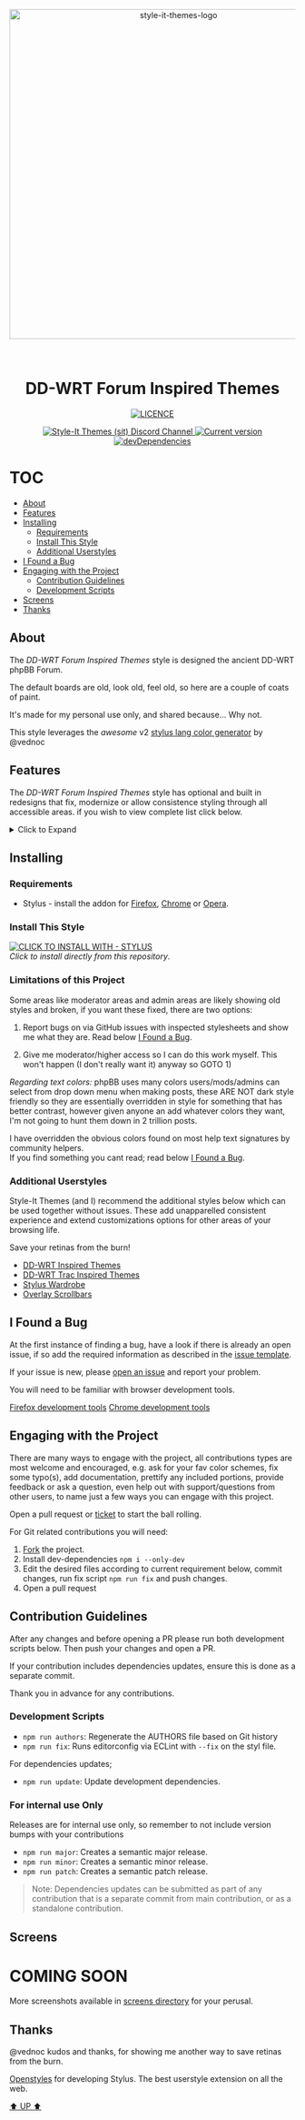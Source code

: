 <p align="center">
  <img alt="style-it-themes-logo" src="https://raw.githack.com/style-it-themes/style-it-themes-logos/master/style-it-themes-logo-full.svg" width="580">
</p>
<br>
<h1 align="center"><strong>DD-WRT Forum Inspired Themes</strong></h1>
<p align="center">
  <a href="./LICENSE">
    <img src="https://img.shields.io/badge/License-MIT-blue.svg?longCache=true&style=for-the-badge" alt="LICENCE">
  </a>
</p>
<p align="center">
  <a href="https://discord.gg/EpdGSfH">
    <img src="https://img.shields.io/badge/style--it--themes-discord%20channel-blue.svg?style=for-the-badge" alt="Style-It Themes (sit) Discord Channel">
  </a>
  <a href="https://github.com/style-it-themes/dd-wrt-forum-inspired-themes/releases">
    <img src="https://img.shields.io/github/tag/style-it-themes/dd-wrt-forum-inspired-themes.svg?label=Current%20Version&style=for-the-badge" alt="Current version">
  </a>
  <a href="https://david-dm.org/Style-it-Themes/dd-wrt-forum-inspired-themes?type=dev">
    <img src="https://img.shields.io/david/dev/style-it-themes/dd-wrt-forum-inspired-themes.svg?label=devDependencies&style=for-the-badge" alt="devDependencies">
  </a>
</p>

# TOC
  * [About](#about)
  * [Features](#features)
  * [Installing](#installing)
    * [Requirements](#requirements)
    * [Install This Style](#install-this-style)
    * [Additional Userstyles](#additional-userstyles)
  * [I Found a Bug](#i-found-a-bug)
  * [Engaging with the Project](#engaging-with-the-project)
    * [Contribution Guidelines](#contribution-guidelines)
    * [Development Scripts](#development-scripts)
  * [Screens](#screens)
  * [Thanks](#thanks)

## About

The *DD-WRT Forum Inspired Themes* style is designed the ancient DD-WRT phpBB Forum.

The default boards are old, look old, feel old, so here are a couple of coats of paint.

It's made for my personal use only, and shared because... Why not.

This style leverages the _awesome_ v2 [stylus lang color generator](https://github.com/vednoc/stylus-color-generator) by @vednoc

## Features

The *DD-WRT Forum Inspired Themes* style has optional and built in redesigns that fix,
modernize or allow consistence styling through all accessible areas.
if you wish to view complete list click below.

<details>
  <summary>Click to Expand</summary>
 
 ### Preset styles

 * Custom colors (within reason and sane choices users can make up own color schemes)
 * Dracula
 * Duo Cocoa
 * Material
 * Material Darker
 * Solarized Dark
 * Twilight
 * The Matrix
 * Ubuntu

 ### Color Adjustments

 * Optionally darken/lighten to some extent the background, foreground and accent colors. 

 ### Redesigned Inputs

 * Redesigned input styling for checkboxes, radio, dropdown and other interactable elements.
 
 You can optionally choose the checkbox size, however not all sizes will look or align well.

 ### Inverted gif buttons
  
  The post/reply and such buttons had to be inverted so the poor quality of the gifs edges don't assault my retinas.
  There is no simple way to replace the bad quality buttons with better quality, phpBB at least this old version looks like spaghetti.
  This job would best be done directly into the source code.
 
</details> 

## Installing

### Requirements

* Stylus - install the addon for [Firefox](https://addons.mozilla.org/en-US/firefox/addon/styl-us/), [Chrome](https://chrome.google.com/webstore/detail/stylus/clngdbkpkpeebahjckkjfobafhncgmne) or [Opera](https://addons.opera.com/en-gb/extensions/details/stylus/).

### Install This Style

[![CLICK TO INSTALL WITH - STYLUS](https://img.shields.io/badge/Install_directly_with-Stylus-21d1d0.svg?longCache=true&style=for-the-badge)](https://github.com/style-it-themes/dd-wrt-forum-inspired-themes/raw/main/dd-wrt-forum-inspired-themes.user.styl)  
*Click to install directly from this repository*.

### Limitations of this Project

Some areas like moderator areas and admin areas are likely showing old styles and broken,
if you want these fixed, there are two options:
 
1) Report bugs on via GitHub issues with inspected stylesheets and show me what they are.
  Read below [I Found a Bug](#i-found-a-bug).
 
2) Give me moderator/higher access so I can do this work myself. This won't happen (I don't really want it) anyway so GOTO 1) 

*Regarding text colors:*
phpBB uses many colors users/mods/admins can select from drop down menu when making posts,
these ARE NOT dark style friendly so they are essentially overridden in style for something that has better contrast, however given anyone an add whatever colors they want, I'm not going to hunt them down in 2 trillion posts.
 
I have overridden the obvious colors found on most help text signatures by community helpers.<br>
If you find something you cant read; read below [I Found a Bug](#i-found-a-bug).

### Additional Userstyles

Style-It Themes (and I) recommend the additional styles below which can be used together without issues.
These add unapparelled consistent experience and extend customizations options for other areas of your browsing life.
   
Save your retinas from the burn!

* [DD-WRT Inspired Themes](https://github.com/style-it-themes/dd-wrt-inspired-themes)
* [DD-WRT Trac Inspired Themes](https://github.com/style-it-themes/dd-wrt-trac-inspired-themes)
* [Stylus Wardrobe](https://github.com/style-it-themes/stylus-wardrobe)
* [Overlay Scrollbars](https://github.com/StylishThemes/Overlay-Scrollbars)

## I Found a Bug

At the first instance of finding a bug, have a look if there is already an open issue, if so add the required information as described in the [issue template](.github/ISSUE_TEMPLATE.md).

If your issue is new, please [open an issue](https://github.com/style-it-themes/dd-wrt-forum-inspired-themes/issues/new/choose) and report your problem.

You will need to be familiar with browser development tools.

[Firefox development tools](https://developer.mozilla.org/en-US/docs/Tools)
[Chrome development tools](https://developers.google.com/web/tools/chrome-devtools)

## Engaging with the Project

There are many ways to engage with the project, all contributions types are most welcome and encouraged, e.g. ask for your fav color schemes, fix some typo(s), add documentation, prettify any included portions, provide feedback or ask a question, even help out with support/questions from other users, to name just a few ways you can engage with this project.

Open a pull request or [ticket](https://github.com/style-it-themes/dd-wrt-forum-inspired-themes/issues/new/choose) to start the ball rolling.

For Git related contributions you will need:

1. [Fork](https://github.com/style-it-themes/dd-wrt-forum-inspired-themes/fork) the project.
2. Install dev-dependencies `npm i --only-dev`
3. Edit the desired files according to current requirement below, commit changes, run fix script `npm run fix` and push changes.
4. Open a pull request

## Contribution Guidelines

After any changes and before opening a PR please run both development scripts below.
Then push your changes and open a PR.

If your contribution includes dependencies updates, ensure this is done as a separate commit.

Thank you in advance for any contributions.

### Development Scripts

* `npm run authors`: Regenerate the AUTHORS file based on Git history
* `npm run fix`: Runs editorconfig via ECLint with `--fix` on the styl file.

For dependencies updates;

* `npm run update`: Update development dependencies.

### For internal use Only

Releases are for internal use only, so remember to not include version bumps with your contributions 

* `npm run major`: Creates a semantic major release.
* `npm run minor`: Creates a semantic minor release.
* `npm run patch`: Creates a semantic patch release.

> Note: Dependencies updates can be submitted as part of any contribution that is a separate commit
>       from main contribution, or as a standalone contribution.

## Screens

# COMING SOON

More screenshots available in [screens directory](/screens) for your perusal.

## Thanks

@vednoc kudos and thanks, for showing me another way to save retinas from the burn.

[Openstyles](https://github.com/openstyles/stylus) for developing Stylus. The best userstyle extension on all the web.

[:arrow_up: UP :arrow_up:](#readme)
